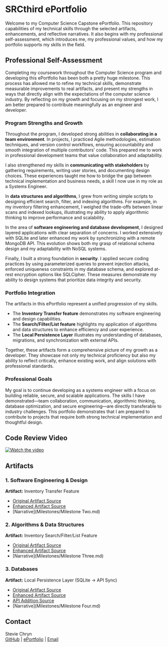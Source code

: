 # SRCthird ePortfolio

Welcome to my Computer Science Capstone ePortfolio. This repository capabilities of my technical skills through the selected artifacts, enhancements, and reflective narratives. It also begins with my professional self-assessment, which introduces me, my professional values, and how my portfolio supports my skills in the field.

## Professional Self-Assessment

Completing my coursework throughout the Computer Science program and developing this ePortfolio has been both a pretty huge milestone. This process has allowed me to refine my technical skills, demonstrate measurable improvements to real artifacts, and present my strengths in ways that directly align with the expectations of the computer science industry. By reflecting on my growth and focusing on my strongest work, I am better prepared to contribute meaningfully as an engineer and developer.

### Program Strengths and Growth

Throughout the program, I developed strong abilities in **collaborating in a team environment**. In projects, I practiced Agile methodologies, estimation techniques, and version control workflows, ensuring accountability and smooth integration of multiple contributors’ code. This prepared me to work in professional development teams that value collaboration and adaptability.

I also strengthened my skills in **communicating with stakeholders** by gathering requirements, writing user stories, and documenting design choices. These experiences taught me how to bridge the gap between technical implementation and business needs, a skill I now use in my role as a Systems Engineer.

In **data structures and algorithms**, I grew from writing simple scripts to designing efficient search, filter, and indexing algorithms. For example, in my inventory filtering enhancement, I weighed the trade-offs between linear scans and indexed lookups, illustrating my ability to apply algorithmic thinking to improve performance and scalability.

In the area of **software engineering and database development**, I designed layered applications with clear separation of concerns. I worked extensively with SQLite and later enhanced my work by synchronizing with a remote MongoDB API. This evolution shows both my grasp of relational schema design and my adaptability with NoSQL systems.

Finally, I built a strong foundation in **security**. I applied secure coding practices by using parameterized queries to prevent injection attacks, enforced uniqueness constraints in my database schema, and explored at-rest encryption options like SQLCipher. These measures demonstrate my ability to design systems that prioritize data integrity and security.

### Portfolio Integration

The artifacts in this ePortfolio represent a unified progression of my skills.  
- The **Inventory Transfer feature** demonstrates my software engineering and design capabilities.  
- The **Search/Filter/List feature** highlights my application of algorithms and data structures to enhance efficiency and user experience.  
- The **Local Persistence Layer** illustrates my understanding of databases, migrations, and synchronization with external APIs.  

Together, these artifacts form a comprehensive picture of my growth as a developer. They showcase not only my technical proficiency but also my ability to reflect critically, enhance existing work, and align solutions with professional standards.

### Professional Goals

My goal is to continue developing as a systems engineer with a focus on building reliable, secure, and scalable applications. The skills I have demonstrated—team collaboration, communication, algorithmic thinking, database optimization, and secure engineering—are directly transferable to industry challenges. This portfolio demonstrates that I am prepared to contribute to projects that require both strong technical implementation and thoughtful design.

## Code Review Video
[![Watch the video](https://youtu.be/gXSRvMf8dQY/maxresdefault.jpg)](https://youtu.be/gXSRvMf8dQY)

## Artifacts

### 1. Software Engineering & Design  
**Artifact:** Inventory Transfer Feature  
- [Original Artifact Source](https://github.com/SRCthird/CS360/tree/04763bce6be47d45534e9366ecd168996e2bc0ba)  
- [Enhanced Artifact Source](https://github.com/SRCthird/CS360/commit/32630b9cf3577bebd5f8f5163fb359600b742696)  
- [Narrative](Milestones/Milestone Two.md)

### 2. Algorithms & Data Structures  
**Artifact:** Inventory Search/Filter/List Feature  
- [Original Artifact Source](https://github.com/SRCthird/CS360/tree/edfe85f9132cb03b1e297552b43c0446cb801393)  
- [Enhanced Artifact Source](https://github.com/SRCthird/CS360/tree/cf5e0074f3745cd5731709ca45f1f2f047906bdf)  
- [Narrative](Milestones/Milestone Three.md)

### 3. Databases  
**Artifact:** Local Persistence Layer (SQLite → API Sync)  
- [Original Artifact Source](https://github.com/SRCthird/CS360/tree/cf5e0074f3745cd5731709ca45f1f2f047906bdf)  
- [Enhanced Artifact Source](https://github.com/SRCthird/CS360/tree/bf721f27037dcd4a469f87926e1784e4499f1920)  
- [API Addition Source](https://github.com/SRCthird/cs499-inventory-api)  
- [Narrative](Milestones/Milestone Four.md)

## Contact

Stevie Chryn  
[GitHub](https://github.com/SRCthird/) | [ePortfolio](srcthird.github.io) | [Email](SRCthird@gmail.com)